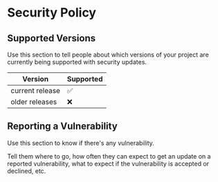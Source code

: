 # Security Policy

## Supported Versions

Use this section to tell people about which versions of your project are
currently being supported with security updates.

| Version | Supported          |
| ------- | ------------------ |
| current release | :white_check_mark: |
| older releases | :x: |

## Reporting a Vulnerability

Use this section to know if there's any vulnerability.

Tell them where to go, how often they can expect to get an update on a
reported vulnerability, what to expect if the vulnerability is accepted or
declined, etc.
